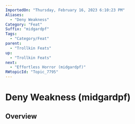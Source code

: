 ```yaml
---
ImportedOn: "Thursday, February 16, 2023 6:10:23 PM"
Aliases:
  - "Deny Weakness"
Category: "Feat"
Suffix: "midgardpf"
Tags:
  - "Category/Feat"
parent:
  - "Trollkin Feats"
up:
  - "Trollkin Feats"
next:
  - "Effortless Horror (midgardpf)"
RWtopicId: "Topic_7795"
---
```

# Deny Weakness (midgardpf)
## Overview
